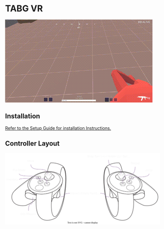 # TABG VR
![Shooting Test](img/shoot_test.gif)

## Installation
[Refer to the Setup Guide for installation Instructions.](SETUP.md)

## Controller Layout
![Controller Layout](auxillary/controller_layout.svg)